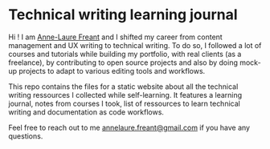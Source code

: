 # Technical writing learning journal

Hi !  I am [Anne-Laure Freant](https://www.linkedin.com/in/annelaurefreant/) and I shifted my career from content management and UX writing to technical writing. To do so, I followed a lot of courses and tutorials while building my portfolio, with real clients (as a freelance), by contributing to open source projects and also by doing mock-up projects to adapt to various editing tools and workflows.

This repo contains the files for a static website about all the technical writing ressources I collected while self-learning.
It features a learning journal, notes from courses I took, list of ressources to learn technical writing and documentation as code workflows.

Feel free to reach out to me annelaure.freant@gmail.com if you have any questions.

